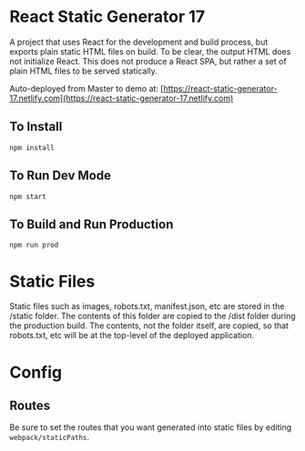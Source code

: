 # React Static Generator 17

A project that uses React for the development and build process, but exports plain static HTML files on build. To be clear, the output HTML does not initialize React. This does not produce a React SPA, but rather a set of plain HTML files to be served statically. 

Auto-deployed from Master to demo at: [https://react-static-generator-17.netlify.com](https://react-static-generator-17.netlify.com)

## To Install

```
npm install
```

## To Run Dev Mode

```
npm start
```

## To Build and Run Production 

```
npm run prod
```

# Static Files

Static files such as images, robots.txt, manifest.json, etc are stored in the /static folder. The contents of this folder are copied to the /dist folder during the production build. The contents, not the folder itself, are copied, so that robots.txt, etc will be at the top-level of the deployed application.
 
# Config

## Routes
Be sure to set the routes that you want generated into static files by editing `webpack/staticPaths`.